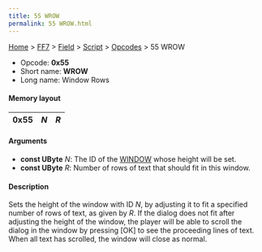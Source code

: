 ```yaml
---
title: 55 WROW
permalink: 55 WROW.html
---
```


[Home](../../../../Main%20Page.md) > [FF7](../../../../FF7.md) > [Field](../../../Field.md) > [Script](../../Script.md) > [Opcodes](../Opcodes.md) > 55 WROW

-   Opcode: **0x55**
-   Short name: **WROW**
-   Long name: Window Rows

#### Memory layout

| 0x55 | *N* | *R* |
|------|-----|-----|

#### Arguments

-   **const UByte** *N*: The ID of the [WINDOW][] whose height will be
    set.
-   **const UByte** *R*: Number of rows of text that should fit in this
    window.

#### Description

Sets the height of the window with ID *N*, by adjusting it to fit a
specified number of rows of text, as given by *R*. If the dialog does
not fit after adjusting the height of the window, the player will be
able to scroll the dialog in the window by pressing \[OK\] to see the
proceeding lines of text. When all text has scrolled, the window will
close as normal.

  [WINDOW]: 50%20WINDOW.md "wikilink"
